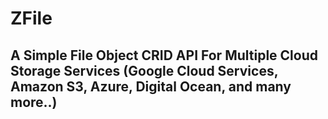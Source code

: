 # ZFile
## A Simple File Object CRID API For Multiple Cloud Storage Services (Google Cloud Services, Amazon S3, Azure, Digital Ocean, and many more..)
